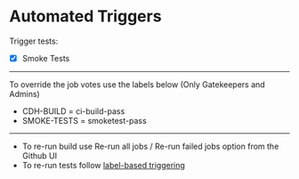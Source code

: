 Automated Triggers
==============
Trigger tests:
- [x] Smoke Tests
----------
To override the job votes use the labels below (Only Gatekeepers and Admins)
* CDH-BUILD        = ci-build-pass
* SMOKE-TESTS      = smoketest-pass
-----------
* To re-run build use Re-run all jobs / Re-run failed jobs option from the Github UI
* To re-run tests follow [label-based triggering](https://cloudera.atlassian.net/wiki/spaces/ENG/pages/10776412161)